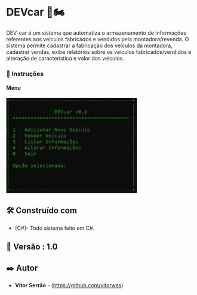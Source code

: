 # DEVcar 🚗🏍️

DEV-car é um sistema que automatiza o armazenamento de informações referentes aos veículos fabricados e vendidos pela montadora/revenda. O sistema permite cadastrar a fabricação dos veículos da montadora, cadastrar vendas, exibe relatórios sobre os veículos fabricados/vendidos e alteração de característica e valor dos veículos.  

### 📝 Instruções
#### Menu
![alt text](https://github.com/vitorserrao/DEVcar/blob/main/img/Menu_Principal.JPG)

## 🛠️ Construído com

- [C#]- Todo sistema feito em C#.


## 📌 Versão : 1.0




## ✒️ Autor

- **Vitor Serrão** - (https://github.com/vitorwss)
